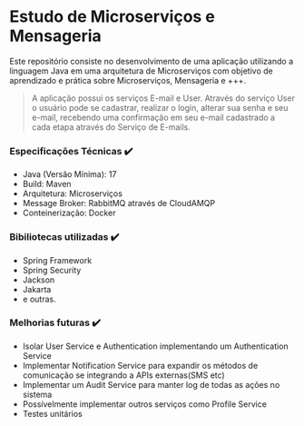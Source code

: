 # Estudo de Microserviços e Mensageria
Este repositório consiste no desenvolvimento de uma aplicação utilizando a linguagem Java em uma arquitetura de Microserviços com objetivo de aprendizado e prática sobre Microserviços, Mensageria e +++.
>A aplicação possui os serviços E-mail e User. Através do serviço User o usuário pode se cadastrar, realizar o login, alterar sua senha e seu e-mail, recebendo uma confirmação em seu e-mail cadastrado a cada etapa através do Serviço de E-mails.

### Especificações Técnicas ✔️
- Java (Versão Mínima): 17
- Build: Maven
- Arquitetura: Microserviços
- Message Broker: RabbitMQ através de CloudAMQP
- Conteinerização: Docker
### Bibiliotecas utilizadas ✔️
- Spring Framework
- Spring Security
- Jackson
- Jakarta
- e outras.
### Melhorias futuras ✔️
- Isolar User Service e Authentication implementando um Authentication Service
- Implementar Notification Service para expandir os métodos de comunicação se integrando a APIs externas(SMS etc)
- Implementar um Audit Service para manter log de todas as ações no sistema
- Possívelmente implementar outros serviços como Profile Service
- Testes unitários
